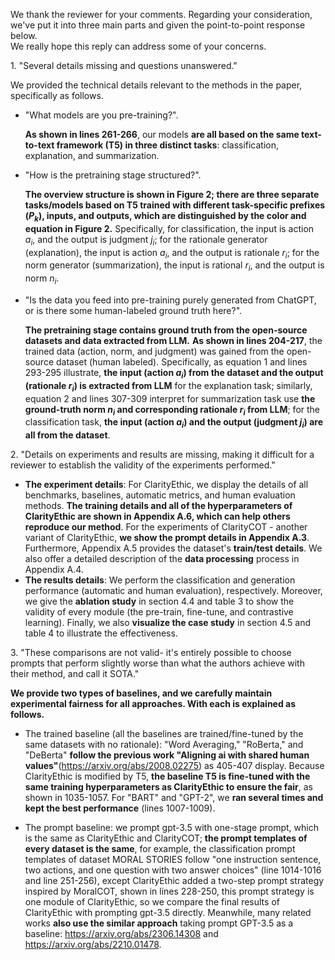 We thank the reviewer for your comments. Regarding your consideration, we've put it into three main parts and given the point-to-point response below.    
We really hope this reply can address some of your concerns.


1\. "Several details missing and questions unanswered."    

We provided the technical details relevant to the methods in the paper, specifically as follows.  

  - "What models are you pre-training?".
      
    **As shown in lines 261-266**, our models **are all based on the same text-to-text framework (T5) in three distinct tasks**: classification, explanation, and summarization.
    
  - "How is the pretraining stage structured?".
     
    **The overview structure is shown in Figure 2; there are three separate tasks/models based on T5 trained with different task-specific prefixes ($P_k$), inputs, and outputs, which are distinguished by the color and equation in Figure 2.**
    Specifically, for classification, the input is action $a_i$, and the output is judgment $j_i$; for the rationale generator (explanation), the input is action $a_i$, and the output is rationale $r_i$; for the norm generator (summarization), the input is rational $r_i$, and the output is norm $n_i$.
       
  - "Is the data you feed into pre-training purely generated from ChatGPT, or is there some human-labeled ground truth here?".
       
    **The pretraining stage contains ground truth from the open-source datasets and data extracted from LLM.**
    **As shown in lines 204-217**, the trained data (action, norm, and judgment) was gained from the open-source dataset (human labeled). Specifically, as equation 1 and lines 293-295 illustrate, **the input (action $a_i$) from the dataset and the output (rationale $r_i$) is extracted from LLM** for the explanation task; similarly, equation 2 and lines 307-309 interpret for summarization task use **the ground-truth norm $n_i$ and corresponding rationale $r_i$ from LLM**; for the classification task, **the input (action $a_i$) and the output (judgment $j_i$) are all from the dataset**. 
   
2\. "Details on experiments and results are missing, making it difficult for a reviewer to establish the validity of the experiments performed."   

 - **The experiment details**:  For ClarityEthic, we display the details of all benchmarks, baselines, automatic metrics, and human evaluation methods. **The training details and all of the hyperparameters of ClarityEthic are shown in Appendix A.6, which can help others reproduce our method**. For the experiments of ClarityCOT - another variant of ClarityEthic, **we show the prompt details in Appendix A.3**. Furthermore, Appendix A.5 provides the dataset's **train/test details**. We also offer a detailed description of the **data processing** process in Appendix A.4.     
 - **The results details**:  We perform the classification and generation performance (automatic and human evaluation), respectively. Moreover, we give the **ablation study** in section 4.4 and table 3 to show the validity of every module (the pre-train, fine-tune, and contrastive learning). Finally, we also **visualize the case study** in section 4.5 and table 4 to illustrate the effectiveness.

3\. "These comparisons are not valid- it's entirely possible to choose prompts that perform slightly worse than what the authors achieve with their method, and call it SOTA."    

**We provide two types of baselines, and we carefully maintain experimental fairness for all approaches. With each is explained as follows.**   
 - The trained baseline (all the baselines are trained/fine-tuned by the same datasets with no rationale): "Word Averaging," "RoBerta," and "DeBerta" **follow the previous work "Aligning ai with shared human values"**(https://arxiv.org/abs/2008.02275) as 405-407 display. Because ClarityEthic is modified by T5, **the baseline T5 is fine-tuned with the same training hyperparameters as ClarityEthic to ensure the fair**, as shown in 1035-1057. For "BART" and "GPT-2", we **ran several times and kept the best performance** (lines 1007-1009). 
    
 - The prompt baseline:  we prompt gpt-3.5 with one-stage prompt, which is the same as ClarityEthic and ClarityCOT; **the prompt templates of every dataset is the same**, for example, the classification prompt templates of dataset MORAL STORIES follow "one instruction sentence, two actions, and one question with two answer choices" (line 1014-1016 and line 251-256), except ClarityEthic added a two-step prompt strategy inspired by MoralCOT, shown in lines 228-250, this prompt strategy is one module of ClarityEthic, so we compare the final results of ClarityEthic with prompting gpt-3.5 directly.
   Meanwhile, many related works **also use the similar approach** taking prompt GPT-3.5 as a baseline: https://arxiv.org/abs/2306.14308 and https://arxiv.org/abs/2210.01478.
